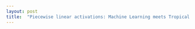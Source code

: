 ```yaml
---
layout: post
title:  "Piecewise linear activations: Machine Learning meets Tropical Geometry (Part 1)"
---
```


